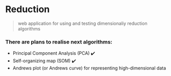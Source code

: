 # Reduction

> web application for using and testing dimensionaliy reduction algorithms

### There are plans to realise next algorithms:

- Principal Component Analysis (PCA) ✔️
- Self-organizing map (SOM) ✔️
- Andrews plot (or Andrews curve) for representing high-dimensional data
